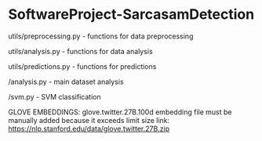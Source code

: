 # SoftwareProject-SarcasamDetection

utils/preprocessing.py - functions for data preprocessing

utils/analysis.py - functions for data analysis

utils/predictions.py - functions for predictions

/analysis.py - main dataset analysis

/svm.py - SVM classification


GLOVE EMBEDDINGS: glove.twitter.27B.100d embedding file must be manually added because it exceeds limit size
link: https://nlp.stanford.edu/data/glove.twitter.27B.zip

